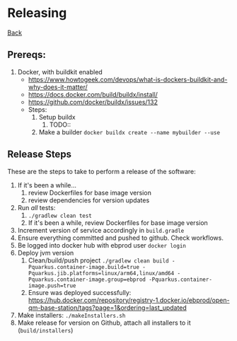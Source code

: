 # Releasing

[Back](README.md)

## Prereqs:

1. Docker, with buildkit enabled
   - https://www.howtogeek.com/devops/what-is-dockers-buildkit-and-why-does-it-matter/
   - https://docs.docker.com/build/buildx/install/
   - https://github.com/docker/buildx/issues/132
   - Steps:
     1. Setup buildx
        1. TODO::
     2. Make a builder `docker buildx create --name mybuilder --use`

## Release Steps

These are the steps to take to perform a release of the software:

1. If it's been a while...
   1. review Dockerfiles for base image version
   2. review dependencies for version updates
2. Run _all_ tests:
    1. `./gradlew clean test`
    2. If it's been a while, review Dockerfiles for base image version
3. Increment version of service accordingly in `build.gradle`
4. Ensure everything committed and pushed to github. Check workflows.
5. Be logged into docker hub with ebprod user `docker login`
6. Deploy jvm version
   1. Clean/build/push project `./gradlew clean build -Pquarkus.container-image.build=true -Pquarkus.jib.platforms=linux/arm64,linux/amd64 -Pquarkus.container-image.group=ebprod -Pquarkus.container-image.push=true`
   2. Ensure was deployed successfully: https://hub.docker.com/repository/registry-1.docker.io/ebprod/open-qm-base-station/tags?page=1&ordering=last_updated
7. Make installers: `./makeInstallers.sh`
8. Make release for version on Github, attach all installers to it (`build/installers`)
